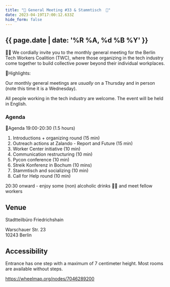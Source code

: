 ```yaml
---
title: "🎉 General Meeting #33 & Stammtisch  🍻"
date: 2023-04-19T17:00:12.633Z
hide_form: false
---
```

## {{ page.date | date: '%R %A, %d %B %Y' }}

🧚‍♂️ We cordially invite you to the monthly general meeting for the Berlin Tech Workers Coalition (TWC), where those organizing in the tech industry come together to build collective power beyond their individual workplaces.

💫Highlights: 

Our monthly general meetings are *usually* on a Thursday and in person (note this time it is a Wednesday). 

All people working in the tech industry are welcome. The event will be held in English.

### Agenda

📝Agenda 19:00-20:30 (1.5 hours)

1. Introductions + organizing round (15 min)
2. Outreach actions at Zalando - Report and Future (15 min)
3. Worker Center initiative (10 min)
4. Communication restructuring (10 min)
5. Pycon conference (10 min)
6. Streik Konferenz in Bochum (10 mins)
7. Stammtisch and socializing (10 min)
8. Call for Help round (10 min)

20:30 onward - enjoy some (non) alcoholic drinks 🍻🥤 and meet fellow workers

## Venue

Stadtteilbüro Friedrichshain

Warschauer Str. 23\
10243 Berlin

## Accessibility

Entrance has one step with a maximum of 7 centimeter height. Most rooms are available without steps.

<https://wheelmap.org/nodes/7046289200>
